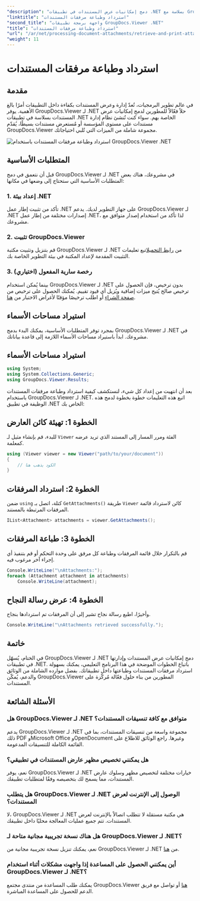 ```yaml
---
"description": "دمج إمكانيات عرض المستندات في تطبيقات .NET بسلاسة مع GroupDocs.Viewer لـ .NET. استرجاع وطباعة مرفقات المستندات بسهولة."
"linktitle": "استرداد وطباعة مرفقات المستندات"
"second_title": "واجهة برمجة تطبيقات GroupDocs.Viewer .NET"
"title": "استرداد وطباعة مرفقات المستندات"
"url": "/ar/net/processing-document-attachments/retrieve-and-print-attachments/"
"weight": 11
---
```


# استرداد وطباعة مرفقات المستندات

## مقدمة
في عالم تطوير البرمجيات، تُعدّ إدارة وعرض المستندات بكفاءة داخل التطبيقات أمرًا بالغ الأهمية. يوفر GroupDocs.Viewer لـ .NET حلاً فعّالاً للمطورين لدمج إمكانيات عرض المستندات بسلاسة في تطبيقات .NET الخاصة بهم. سواء كنت تُنشئ نظام إدارة مستندات على مستوى المؤسسة أو مُستعرض مستندات بسيطًا، يُقدّم GroupDocs.Viewer مجموعة شاملة من الميزات التي تُلبي احتياجاتك.

![استرداد وطباعة مرفقات المستندات باستخدام GroupDocs.Viewer .NET](/viewer/processing-document-attachments/retrieve-and-print-document-attachments.png)

## المتطلبات الأساسية
قبل أن نتعمق في دمج GroupDocs.Viewer لـ .NET في مشروعك، هناك بعض المتطلبات الأساسية التي ستحتاج إلى وضعها في مكانها:
### 1. إعداد بيئة .NET
تأكد من تثبيت إطار عمل .NET على جهاز التطوير لديك. يدعم GroupDocs.Viewer لـ .NET إصدارات مختلفة من إطار عمل .NET، لذا تأكد من استخدام إصدار متوافق مع مشروعك.
### 2. تثبيت GroupDocs.Viewer
قم بتنزيل وتثبيت مكتبة GroupDocs.Viewer لـ .NET من [رابط التحميل](https://releases.groupdocs.com/viewer/net/)اتبع تعليمات التثبيت المقدمة لإعداد المكتبة في بيئة التطوير الخاصة بك.
### 3. رخصة سارية المفعول (اختياري)
بينما يُمكن استخدام GroupDocs.Viewer لـ .NET بدون ترخيص، فإن الحصول على ترخيص صالح يُتيح ميزات إضافية ويُزيل أي قيود تقييم. يُمكنك الحصول على ترخيص من [صفحة الشراء](https://purchase.groupdocs.com/buy) أو اطلب ترخيصًا مؤقتًا لأغراض الاختبار من [هنا](https://purchase.groupdocs.com/temporary-license/).

## استيراد مساحات الأسماء
بمجرد توفر المتطلبات الأساسية، يمكنك البدء بدمج GroupDocs.Viewer لـ .NET في مشروعك. ابدأ باستيراد مساحات الأسماء اللازمة إلى قاعدة بياناتك.
## استيراد مساحات الأسماء
```csharp
using System;
using System.Collections.Generic;
using GroupDocs.Viewer.Results;
```

بعد أن انتهيت من إعداد كل شيء، لنستكشف كيفية استرداد وطباعة مرفقات المستندات باستخدام GroupDocs.Viewer لـ .NET. اتبع هذه التعليمات خطوة بخطوة لدمج هذه الوظيفة في تطبيق .NET الخاص بك:
## الخطوة 1: تهيئة كائن العارض
للبدء، قم بإنشاء مثيل لـ `Viewer` الفئة ومرر المسار إلى المستند الذي تريد عرضه كمعلمة.
```csharp
using (Viewer viewer = new Viewer("path/to/your/document"))
{
    // الكود يذهب هنا
}
```
## الخطوة 2: استرداد المرفقات
ضمن `using` كتلة، اتصل بـ `GetAttachments()` طريقة `Viewer` كائن لاسترداد قائمة المرفقات المرتبطة بالمستند.
```csharp
IList<Attachment> attachments = viewer.GetAttachments();
```
## الخطوة 3: طباعة المرفقات
قم بالتكرار خلال قائمة المرفقات وطباعة كل مرفق على وحدة التحكم أو قم بتنفيذ أي إجراء آخر مرغوب فيه.
```csharp
Console.WriteLine("\nAttachments:");
foreach (Attachment attachment in attachments)
    Console.WriteLine(attachment);
```
## الخطوة 4: عرض رسالة النجاح
وأخيرًا، اطبع رسالة نجاح تشير إلى أن المرفقات تم استردادها بنجاح.
```csharp
Console.WriteLine("\nAttachments retrieved successfully.");
```

## خاتمة
في الختام، يُسهّل GroupDocs.Viewer لـ .NET دمج إمكانيات عرض المستندات وإدارتها في تطبيقات .NET. باتباع الخطوات الموضحة في هذا البرنامج التعليمي، يمكنك بسهولة استرداد مرفقات المستندات وطباعتها داخل تطبيقاتك. بفضل موارده الشاملة من الوثائق والدعم، يُمكّن GroupDocs.Viewer المطورين من بناء حلول فعّالة مُركّزة على المستندات.
## الأسئلة الشائعة
### هل GroupDocs.Viewer لـ .NET متوافق مع كافة تنسيقات المستندات؟
يدعم GroupDocs.Viewer لـ .NET مجموعة واسعة من تنسيقات المستندات، بما في ذلك PDF وMicrosoft Office وOpenDocument وغيرها. راجع الوثائق للاطلاع على القائمة الكاملة للتنسيقات المدعومة.
### هل يمكنني تخصيص مظهر عارض المستندات في تطبيقي؟
نعم، يوفر GroupDocs.Viewer لـ .NET خيارات مختلفة لتخصيص مظهر وسلوك عارض المستندات، مما يسمح لك بتخصيصه وفقًا لمتطلبات تطبيقك.
### هل يتطلب GroupDocs.Viewer لـ .NET الوصول إلى الإنترنت لعرض المستندات؟
لا، GroupDocs.Viewer لـ .NET هي مكتبة مستقلة لا تتطلب اتصالاً بالإنترنت لعرض المستندات. تتم جميع عمليات المعالجة محليًا داخل تطبيقك.
### هل هناك نسخة تجريبية مجانية متاحة لـ GroupDocs.Viewer لـ .NET؟
نعم، يمكنك تنزيل نسخة تجريبية مجانية من GroupDocs.Viewer لـ .NET من [هنا](https://releases.groupdocs.com/).
### أين يمكنني الحصول على المساعدة إذا واجهت مشكلات أثناء استخدام GroupDocs.Viewer لـ .NET؟
يمكنك طلب المساعدة من منتدى مجتمع GroupDocs.Viewer [هنا](https://forum.groupdocs.com/c/viewer/9) أو تواصل مع فريق الدعم للحصول على المساعدة المباشرة.